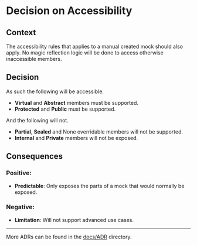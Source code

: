 ﻿# Decision on Accessibility

## Context

The accessibility rules that applies to a manual created mock should also apply. No magic reflection logic will be done to access otherwise inaccessible members. 

## Decision

As such the following will be accessible.

- **Virtual** and **Abstract** members must be supported. 
- **Protected** and **Public** must be supported. 

And the following will not.

- **Partial**, **Sealed** and None overridable members will not be supported.
- **Internal** and **Private** members will not be exposed. 

## Consequences

### Positive:

- **Predictable**: Only exposes the parts of a mock that would normally be exposed.

### Negative:

- **Limitation**: Will not support advanced use cases.  

---

More ADRs can be found in the [docs/ADR](../README.md) directory.

